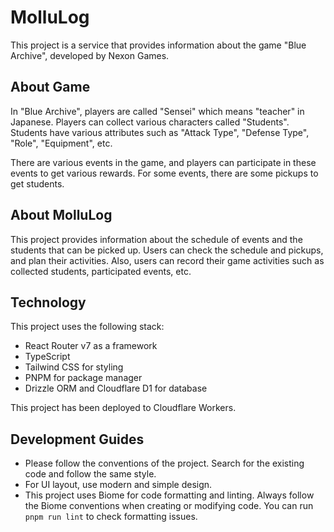 # MolluLog
This project is a service that provides information about the game "Blue Archive", developed by Nexon Games.

## About Game
In "Blue Archive", players are called "Sensei" which means "teacher" in Japanese.
Players can collect various characters called "Students".
Students have various attributes such as "Attack Type", "Defense Type", "Role", "Equipment", etc.

There are various events in the game, and players can participate in these events to get various rewards.
For some events, there are some pickups to get students.

## About MolluLog
This project provides information about the schedule of events and the students that can be picked up.
Users can check the schedule and pickups, and plan their activities.
Also, users can record their game activities such as collected students, participated events, etc.

## Technology
This project uses the following stack:
- React Router v7 as a framework
- TypeScript
- Tailwind CSS for styling
- PNPM for package manager
- Drizzle ORM and Cloudflare D1 for database

This project has been deployed to Cloudflare Workers.

## Development Guides
- Please follow the conventions of the project. Search for the existing code and follow the same style.
- For UI layout, use modern and simple design.
- This project uses Biome for code formatting and linting. Always follow the Biome conventions when creating or modifying code. You can run `pnpm run lint` to check formatting issues.
